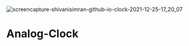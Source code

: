 ![screencapture-shivanisimran-github-io-clock-2021-12-25-17_20_07](https://user-images.githubusercontent.com/65017834/147384364-ca014c1a-5ae3-4b6d-a7c4-2b85639e2e35.png)
# Analog-Clock
